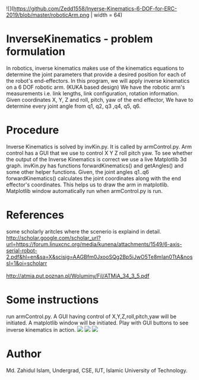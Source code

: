 
![](https://github.com/Zedd1558/Inverse-Kinematics-6-DOF-for-ERC-2019/blob/master/roboticArm.png | width = 64)
# InverseKinematics - problem formulation
In robotics, inverse kinematics makes use of the kinematics equations to determine the joint parameters that provide a desired position for each of the robot's end-effectors. In this program, we will apply inverse kinematics on a 6 DOF robotic arm. (KUKA based design)
We have the robotic arm's measurements i.e. link lengths, link configuration, rotation information. Given coordinates X, Y, Z and roll, pitch, yaw of the end effector, We have to determine every joint angle from q1, q2, q3 ,q4, q5, q6.
# Procedure
Inverse Kinematics is solved by invKin.py. It is called by armControl.py. Arm control has a GUI that we use to control X Y Z roll pitch yaw. To see whether the output of the Inverse Kinematics is correct we use a live Matplotlib 3d graph. invKin.py has functions forwardKinematics() and getAngles() and some other helper functions. Given, the joint angles q1..q6 forwardKinematics() calculates the joint coordinates along with the end effector's coordinates. This helps us to draw the arm in matplotlib. Matplotlib window automatically run when armControl.py is run.
# References 
some scholarly aritcles where the scenerio is explaind in detail.\
http://scholar.google.com/scholar_url?url=https://forum.linuxcnc.org/media/kunena/attachments/1549/6-axis-serial-robot-2.pdf&hl=en&sa=X&scisig=AAGBfm0JxooSQg2Bp5iJwO5Te8mIan0TtA&nossl=1&oi=scholarr \
\
http://atmia.put.poznan.pl/Woluminy/Fil/ATMiA_34_3_5.pdf
# Some instructions
run armControl.py. A GUI having control of X,Y,Z,roll,pitch,yaw will be initiated. A matplotlib window will be initiated. Play with GUI buttons to see inverse kinematics in action.
![](https://github.com/Zedd1558/Inverse-Kinematics-6-DOF-for-ERC-2019/blob/master/Screenshot%20(55).png)
![](https://github.com/Zedd1558/Inverse-Kinematics-6-DOF-for-ERC-2019/blob/master/Screenshot%20(54).png)
![](https://github.com/Zedd1558/Inverse-Kinematics-6-DOF-for-ERC-2019/blob/master/Screenshot%20(53).png)
# Author 
Md. Zahidul Islam,
Undergrad, CSE, IUT,
Islamic University of Technology.
